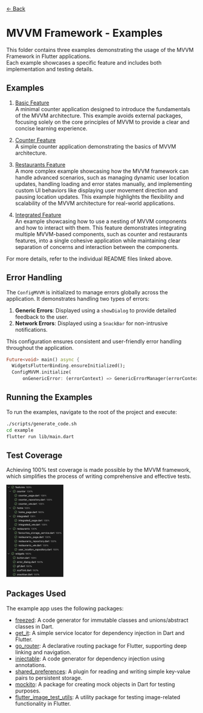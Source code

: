 [← Back](../README.md)

# MVVM Framework - Examples

This folder contains three examples demonstrating the usage of the MVVM Framework in Flutter applications. <br />
Each example showcases a specific feature and includes both implementation and testing details.

## Examples

1. [Basic Feature](./README_BASIC.md)<br />
A minimal counter application designed to introduce the fundamentals of the MVVM architecture. This example avoids external packages, focusing solely on the core principles of MVVM to provide a clear and concise learning experience.

2. [Counter Feature](./README_COUNTER.md)<br />
A simple counter application demonstrating the basics of MVVM architecture.

3. [Restaurants Feature](./README_RESTAURANTS.md)<br />
A more complex example showcasing how the MVVM framework can handle advanced scenarios, such as managing dynamic user location updates, handling loading and error states manually, and implementing custom UI behaviors like displaying user movement direction and pausing location updates. This example highlights the flexibility and scalability of the MVVM architecture for real-world applications.

4. [Integrated Feature](./README_INTEGRATED.md)<br />
An example showcasing how to use a nesting of MVVM components and how to interact with them. This feature demonstrates integrating multiple MVVM-based components, such as counter and restaurants features, into a single cohesive application while maintaining clear separation of concerns and interaction between the components.

For more details, refer to the individual README files linked above.

## Error Handling

The `ConfigMVVM` is initialized to manage errors globally across the application. It demonstrates handling two types of errors:

1. **Generic Errors**: Displayed using a `showDialog` to provide detailed feedback to the user.
2. **Network Errors**: Displayed using a `SnackBar` for non-intrusive notifications.

This configuration ensures consistent and user-friendly error handling throughout the application.

```dart
Future<void> main() async {
  WidgetsFlutterBinding.ensureInitialized();
  ConfigMVVM.initialize(
      onGenericError: (errorContext) => GenericErrorManager(errorContext).manageError());
```

## Running the Examples

To run the examples, navigate to the root of the project and execute:

```bash
./scripts/generate_code.sh
cd example
flutter run lib/main.dart
```

## Test Coverage
Achieving 100% test coverage is made possible by the MVVM framework, which simplifies the process of writing comprehensive and effective tests.

<img src='../docs/code_coverage.png' width='30%'>

## Packages Used

The example app uses the following packages:

- [freezed](https://pub.dev/packages/freezed): A code generator for immutable classes and unions/abstract classes in Dart.
- [get_it](https://pub.dev/packages/get_it): A simple service locator for dependency injection in Dart and Flutter.
- [go_router](https://pub.dev/packages/go_router): A declarative routing package for Flutter, supporting deep linking and navigation.
- [injectable](https://pub.dev/packages/injectable): A code generator for dependency injection using annotations.
- [shared_preferences](https://pub.dev/packages/shared_preferences): A plugin for reading and writing simple key-value pairs to persistent storage.
- [mockito](https://pub.dev/packages/mockito): A package for creating mock objects in Dart for testing purposes.
- [flutter_image_test_utils](https://pub.dev/packages/flutter_image_test_utils): A utility package for testing image-related functionality in Flutter.
